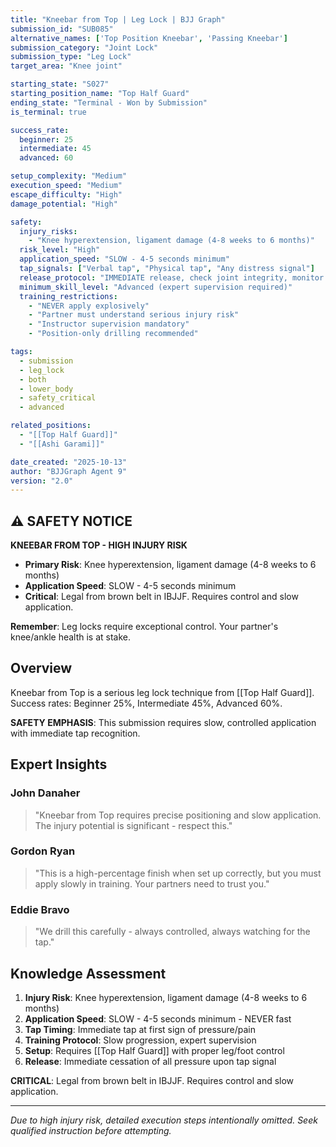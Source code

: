 ```yaml
---
title: "Kneebar from Top | Leg Lock | BJJ Graph"
submission_id: "SUB085"
alternative_names: ['Top Position Kneebar', 'Passing Kneebar']
submission_category: "Joint Lock"
submission_type: "Leg Lock"
target_area: "Knee joint"

starting_state: "S027"
starting_position_name: "Top Half Guard"
ending_state: "Terminal - Won by Submission"
is_terminal: true

success_rate:
  beginner: 25
  intermediate: 45
  advanced: 60

setup_complexity: "Medium"
execution_speed: "Medium"
escape_difficulty: "High"
damage_potential: "High"

safety:
  injury_risks:
    - "Knee hyperextension, ligament damage (4-8 weeks to 6 months)"
  risk_level: "High"
  application_speed: "SLOW - 4-5 seconds minimum"
  tap_signals: ["Verbal tap", "Physical tap", "Any distress signal"]
  release_protocol: "IMMEDIATE release, check joint integrity, monitor for injury"
  minimum_skill_level: "Advanced (expert supervision required)"
  training_restrictions:
    - "NEVER apply explosively"
    - "Partner must understand serious injury risk"
    - "Instructor supervision mandatory"
    - "Position-only drilling recommended"

tags:
  - submission
  - leg_lock
  - both
  - lower_body
  - safety_critical
  - advanced

related_positions:
  - "[[Top Half Guard]]"
  - "[[Ashi Garami]]"

date_created: "2025-10-13"
author: "BJJGraph Agent 9"
version: "2.0"
---
```


## ⚠️ SAFETY NOTICE

**KNEEBAR FROM TOP - HIGH INJURY RISK**

- **Primary Risk**: Knee hyperextension, ligament damage (4-8 weeks to 6 months)
- **Application Speed**: SLOW - 4-5 seconds minimum
- **Critical**: Legal from brown belt in IBJJF. Requires control and slow application.

**Remember**: Leg locks require exceptional control. Your partner's knee/ankle health is at stake.

## Overview

Kneebar from Top is a serious leg lock technique from [[Top Half Guard]]. Success rates: Beginner 25%, Intermediate 45%, Advanced 60%.

**SAFETY EMPHASIS**: This submission requires slow, controlled application with immediate tap recognition.

## Expert Insights

### John Danaher
> "Kneebar from Top requires precise positioning and slow application. The injury potential is significant - respect this."

### Gordon Ryan
> "This is a high-percentage finish when set up correctly, but you must apply slowly in training. Your partners need to trust you."

### Eddie Bravo
> "We drill this carefully - always controlled, always watching for the tap."

## Knowledge Assessment

1. **Injury Risk**: Knee hyperextension, ligament damage (4-8 weeks to 6 months)
2. **Application Speed**: SLOW - 4-5 seconds minimum - NEVER fast
3. **Tap Timing**: Immediate tap at first sign of pressure/pain
4. **Training Protocol**: Slow progression, expert supervision
5. **Setup**: Requires [[Top Half Guard]] with proper leg/foot control
6. **Release**: Immediate cessation of all pressure upon tap signal

**CRITICAL**: Legal from brown belt in IBJJF. Requires control and slow application.

---

*Due to high injury risk, detailed execution steps intentionally omitted. Seek qualified instruction before attempting.*

